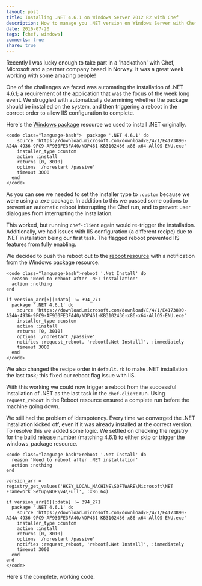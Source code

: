 ```yaml
---
layout: post
title: Installing .NET 4.6.1 on Windows Server 2012 R2 with Chef
description: How to manage you .NET version on Windows Server with Chef
date: 2016-07-20
tags: [chef, windows]
comments: true
share: true
---
```


Recently I was lucky enough to take part in a 'hackathon' with Chef, Microsoft and a partner company based in Norway. It was a great week working with some amazing people!




One of the challenges we faced was automating the installation of .NET 4.6.1; a requirement of the application that was the focus of the week long event. We struggled with automatically determining whether the package should be installed on the system, and then triggering a reboot in the correct order to allow IIS configuration to complete.





Here's the [Windows package](https://docs.chef.io/resource_windows_package.html) resource we used to install .NET originally.




    
    <code class="language-bash">  package '.NET 4.6.1' do
        source 'https://download.microsoft.com/download/E/4/1/E4173890-A24A-4936-9FC9-AF930FE3FA40/NDP461-KB3102436-x86-x64-AllOS-ENU.exe'
        installer_type :custom
        action :install
        returns [0, 3010]
        options '/norestart /passive'
        timeout 3000
      end
    </code>





As you can see we needed to set the installer type to `:custom` because we were using a .exe package. In addition to this we passed some options to prevent an automatic reboot interrupting the Chef run, and to prevent user dialogues from interrupting the installation.





This worked, but running `chef-client` again would re-trigger the installation. Additionally, we had issues with IIS configuration (a different recipe) due to .NET installation being our first task. The flagged reboot prevented IIS features from fully enabling.





We decided to push the reboot out to the [reboot resource](https://docs.chef.io/resource_reboot.html) with a notification from the Windows package resource.




    
    <code class="language-bash">reboot '.Net Install' do  
      reason 'Need to reboot after .NET installation'
      action :nothing
    end
    
    if version_arr[6][:data] != 394_271  
      package '.NET 4.6.1' do
        source 'https://download.microsoft.com/download/E/4/1/E4173890-A24A-4936-9FC9-AF930FE3FA40/NDP461-KB3102436-x86-x64-AllOS-ENU.exe'
        installer_type :custom
        action :install
        returns [0, 3010]
        options '/norestart /passive'
        notifies :request_reboot, 'reboot[.Net Install]', :immediately
        timeout 3000
      end
    </code>





We also changed the recipe order in `default.rb` to make .NET installation the last task; this fixed our reboot flag issue with IIS.





With this working we could now trigger a reboot from the successful installation of .NET as the last task in the `chef-client` run. Using `request_reboot` in the Reboot resource ensured a complete run before the machine going down.





We still had the problem of idempotency. Every time we converged the .NET installation kicked off, even if it was already installed at the correct version. To resolve this we added some logic. We settled on checking the registry for the [build release number](https://msdn.microsoft.com/en-us/library/hh925568(v=vs.110).aspx) (matching 4.6.1) to either skip or trigger the windows_package resource.




    
    <code class="language-bash">reboot '.Net Install' do  
      reason 'Need to reboot after .NET installation'
      action :nothing
    end
    
    version_arr = registry_get_values('HKEY_LOCAL_MACHINE\SOFTWARE\Microsoft\NET Framework Setup\NDP\v4\Full', :x86_64)
    
    if version_arr[6][:data] != 394_271  
      package '.NET 4.6.1' do
        source 'https://download.microsoft.com/download/E/4/1/E4173890-A24A-4936-9FC9-AF930FE3FA40/NDP461-KB3102436-x86-x64-AllOS-ENU.exe'
        installer_type :custom
        action :install
        returns [0, 3010]
        options '/norestart /passive'
        notifies :request_reboot, 'reboot[.Net Install]', :immediately
        timeout 3000
      end
    end  
    </code>





Here's the complete, working code.
